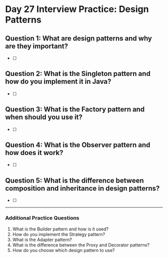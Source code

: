 # Day 27 Interview Practice: Design Patterns

## Question 1: What are design patterns and why are they important?
- [ ] 

## Question 2: What is the Singleton pattern and how do you implement it in Java?
- [ ] 

## Question 3: What is the Factory pattern and when should you use it?
- [ ] 

## Question 4: What is the Observer pattern and how does it work?
- [ ] 

## Question 5: What is the difference between composition and inheritance in design patterns?
- [ ] 

---

### Additional Practice Questions
1. What is the Builder pattern and how is it used?
2. How do you implement the Strategy pattern?
3. What is the Adapter pattern?
4. What is the difference between the Proxy and Decorator patterns?
5. How do you choose which design pattern to use? 
